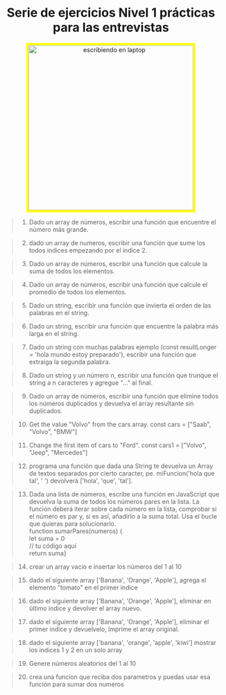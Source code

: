 
<h1 align='center'> Serie de ejercicios Nivel 1 prácticas para las entrevistas</h1>
<p align='center'>
<image src="https://cronicaglobal.elespanol.com/uploads/s1/78/53/03/6/coding-924920-1920.jpeg" width='380' alt="escribiendo en laptop" style="border: 5px solid yellow;" />
</p>


> 1. Dado un array de números, escribir una función que encuentre el número más grande.

> 2. dado un array de numeros, escribir una función que sume los todos indices empezando por el indice 2.

> 3. Dado un array de números, escribir una función que calcule la suma de todos los elementos.

> 4. Dado un array de números, escribir una función que calcule el promedio de todos los elementos.

> 5. Dado un string, escribir una función que invierta el orden de las palabras en el string.

> 6. Dado un string, escribir una función que encuentre la palabra más larga en el string.

> 7. Dado un string con muchas palabras ejemplo (const resultLonger = 'hola  mundo  estoy  preparado'), escribir una función que extraiga la segunda palabra.

> 8. Dado un string y un número n, escribir una función que trunque el string a n caracteres y agregue "..." al final.

> 9. Dado un array de números, escribir una función que elimine todos los números duplicados y devuelva el array resultante sin duplicados.

> 10. Get the value "Volvo" from the cars array. const cars = ["Saab", "Volvo", "BMW"]

> 11. Change the first item of cars to "Ford". const cars1 = ["Volvo", "Jeep", "Mercedes"]


> 12. programa una función que dada una String te devuelva un Array de textos separados por cierto caracter, pe. miFuncion('hola que tal', ' ')  devolverá ['hola', 'que', 'tal'].


> 13. Dada una lista de números, escribe una función en JavaScript que devuelva la suma de todos los números pares en la lista. La función deberá iterar sobre cada número en la lista, comprobar si el número es par y, si es así, añadirlo a la suma total. Usa el bucle que quieras para solucionarlo. 
<br>function sumarPares(numeros) {
  <br>  let suma = 0 
<br>// tu código aquí
<br>return suma}



> 14. crear un array vacio e insertar los números del 1 al 10

> 15. dado el siguiente array ['Banana', 'Orange', 'Apple'], agrega el elemento "tomato" en el primer indice


> 16. dado el siguiente array ['Banana', 'Orange', 'Apple'], eliminar en último indice y devolver el array nuevo.

> 17. dado el siguiente array ['Banana', 'Orange', 'Apple'], eliminar el primer indice y devuelvelo, imprime el array original.

> 18. dado el siguiente array ['banana', 'orange', 'apple', 'kiwi'] mostrar los indices 1 y 2 en un solo array

> 19. Genere números aleatorios del 1 al 10 

> 20. crea una funcion que reciba dos parametros y puedas usar esa función para sumar dos numeros




